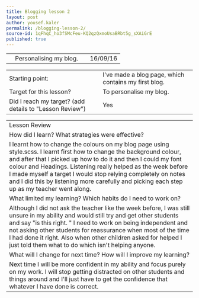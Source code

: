 ```yaml
---
title: Blogging lesson 2
layout: post
author: yousef.kaler
permalink: /blogging-lesson-2/
source-id: 1qFhqC_ho3fSMcFeu-KQ2qzQxmoUsaBRbt5g_sXAiGrE
published: true
---
```

<table>
  <tr>
    <td></td>
    <td>Personalising my blog.</td>
    <td></td>
    <td>16/09/16</td>
  </tr>
</table>


<table>
  <tr>
    <td>Starting point:</td>
    <td>I've made a blog page, which contains my first blog.</td>
  </tr>
  <tr>
    <td>Target for this lesson?</td>
    <td>To personalise my blog.</td>
  </tr>
  <tr>
    <td>Did I reach my target? 
(add details to "Lesson Review")</td>
    <td> Yes</td>
  </tr>
</table>


<table>
  <tr>
    <td>Lesson Review</td>
  </tr>
  <tr>
    <td>How did I learn? What strategies were effective? </td>
  </tr>
  <tr>
    <td>I learnt how to change the colours on my blog page using style.scss. I learnt first how to change the background colour, and after that I picked up how to do it and then I could my font colour and Headings. Listening really helped as the week before I made myself a target I would stop relying completely on notes and I did this by listening more carefully and picking each step up as my teacher went along.</td>
  </tr>
  <tr>
    <td>What limited my learning? Which habits do I need to work on? </td>
  </tr>
  <tr>
    <td>Although I did not ask the teacher like the week before, I was still unsure in my ability and would still try and get other students and say "is this right. " I need to work on being independent and not asking other students for reassurance when most of the time I had done it right. Also when other children asked for helped I just told them what to do which isn't helping anyone.</td>
  </tr>
  <tr>
    <td>What will I change for next time? How will I improve my learning?</td>
  </tr>
  <tr>
    <td>Next time I will be more confident in my ability and focus purely on my work. I will stop getting distracted on other students and things around and I'll just have to get the confidence that whatever I have done is correct.</td>
  </tr>
</table>


